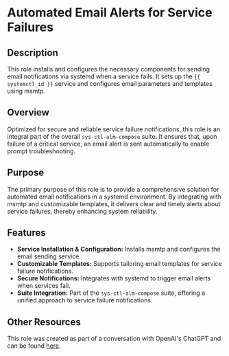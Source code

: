 # Automated Email Alerts for Service Failures

## Description

This role installs and configures the necessary components for sending email notifications via systemd when a service fails. It sets up the `{{ systemctl_id }}` service and configures email parameters and templates using msmtp.

## Overview

Optimized for secure and reliable service failure notifications, this role is an integral part of the overall `sys-ctl-alm-compose` suite. It ensures that, upon failure of a critical service, an email alert is sent automatically to enable prompt troubleshooting.

## Purpose

The primary purpose of this role is to provide a comprehensive solution for automated email notifications in a systemd environment. By integrating with msmtp and customizable templates, it delivers clear and timely alerts about service failures, thereby enhancing system reliability.

## Features

- **Service Installation & Configuration:** Installs msmtp and configures the email sending service.
- **Customizable Templates:** Supports tailoring email templates for service failure notifications.
- **Secure Notifications:** Integrates with systemd to trigger email alerts when services fail.
- **Suite Integration:** Part of the `sys-ctl-alm-compose` suite, offering a unified approach to service failure notifications.

## Other Resources

This role was created as part of a conversation with OpenAI's ChatGPT and can be found [here](https://chat.openai.com/share/96e4ca12-0888-41c0-9cfc-29c0180f0dba).
